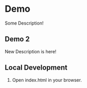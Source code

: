 # Demo
Some Description!

## Demo 2
New Description is here!

## Local Development

1. Open index.html in your browser.
